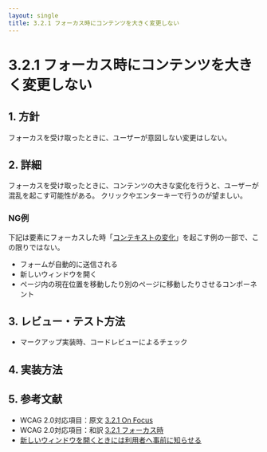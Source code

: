 ```yaml
---
layout: single
title: 3.2.1 フォーカス時にコンテンツを大きく変更しない
---
```


# 3.2.1 フォーカス時にコンテンツを大きく変更しない

## 1. 方針

フォーカスを受け取ったときに、ユーザーが意図しない変更はしない。

## 2. 詳細

フォーカスを受け取ったときに、コンテンツの大きな変化を行うと、ユーザーが混乱を起こす可能性がある。
クリックやエンターキーで行うのが望ましい。

### NG例

下記は要素にフォーカスした時「[コンテキストの変化](https://waic.jp/docs/UNDERSTANDING-WCAG20/consistent-behavior-receive-focus.html#context-changedef)」を起こす例の一部で、この限りではない。

- フォームが自動的に送信される
- 新しいウィンドウを開く
- ページ内の現在位置を移動したり別のページに移動したりさせるコンポーネント

## 3. レビュー・テスト方法  

- マークアップ実装時、コードレビューによるチェック

## 4. 実装方法

## 5. 参考文献

- WCAG 2.0対応項目：原文 [3.2.1 On Focus](https://www.w3.org/TR/2008/REC-WCAG20-20081211/#consistent-behavior-receive-focus)
- WCAG 2.0対応項目：和訳 [3.2.1 フォーカス時](https://waic.jp/docs/WCAG20/Overview.html#consistent-behavior-receive-focus)
- [新しいウィンドウを開くときには利用者へ事前に知らせる](https://waic.jp/docs/WCAG-TECHS/G201.html)
